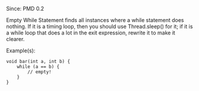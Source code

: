 Since: PMD 0.2

Empty While Statement finds all instances where a while statement does nothing.
If it is a timing loop, then you should use Thread.sleep() for it; if it is
a while loop that does a lot in the exit expression, rewrite it to make it clearer.

Example(s):
```
void bar(int a, int b) {
    while (a == b) {
        // empty!
    }
}
```

